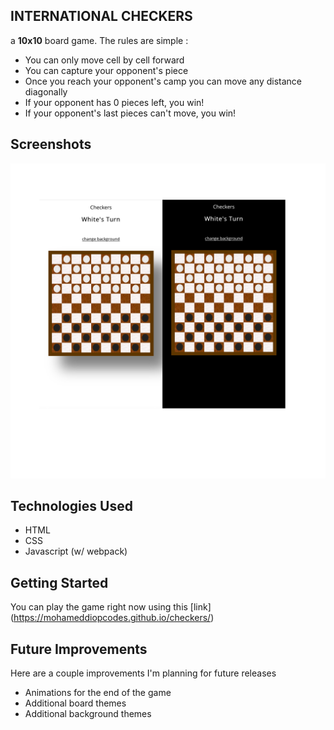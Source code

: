 ## INTERNATIONAL CHECKERS

a **10x10** board game. The rules are simple :

* You can only move cell by cell forward
* You can capture your opponent's piece
* Once you reach your opponent's camp you can move any distance diagonally
* If your opponent has 0 pieces left, you win!
* If your opponent's last pieces can't move, you win!

## Screenshots

<img src='./css/images/screenshots.PNG'>

## Technologies Used

* HTML
* CSS
* Javascript (w/ webpack)

## Getting Started

You can play the game right now using this [link] (https://mohameddiopcodes.github.io/checkers/)

## Future Improvements

Here are a couple improvements I'm planning for future releases

* Animations for the end of the game
* Additional board themes
* Additional background themes